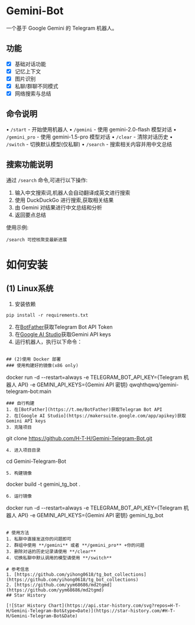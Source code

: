 # Gemini-Bot

一个基于 Google Gemini 的 Telegram 机器人。

## 功能

- [X] 基础对话功能 
- [X] 记忆上下文
- [X] 图片识别
- [X] 私聊/群聊不同模式
- [X] 网络搜索与总结

## 命令说明

• `/start` - 开始使用机器人
• `/gemini` - 使用 gemini-2.0-flash 模型对话
• `/gemini_pro` - 使用 gemini-1.5-pro 模型对话 
• `/clear` - 清除对话历史
• `/switch` - 切换默认模型(仅私聊)
• `/search` - 搜索相关内容并用中文总结

## 搜索功能说明

通过 `/search` 命令,可进行以下操作:

1. 输入中文搜索词,机器人会自动翻译成英文进行搜索
2. 使用 DuckDuckGo 进行搜索,获取相关结果
3. 由 Gemini 对结果进行中文总结和分析
4. 返回要点总结

使用示例:
```
/search 可控核聚变最新进展
```

# 如何安装
## (1) Linux系统
1. 安装依赖
```
pip install -r requirements.txt
```
2. 在[BotFather](https://t.me/BotFather)获取Telegram Bot API Token
3. 在[Google AI Studio](https://makersuite.google.com/app/apikey)获取Gemini API keys
4. 运行机器人，执行以下命令：
```

## (2)使用 Docker 部署
### 使用构建好的镜像(x86 only)
```
docker run -d --restart=always -e TELEGRAM_BOT_API_KEY={Telegram 机器人 API} -e GEMINI_API_KEYS={Gemini API 密钥} qwqhthqwq/gemini-telegram-bot:main
```
### 自行构建
1. 在[BotFather](https://t.me/BotFather)获取Telegram Bot API
2. 在[Google AI Studio](https://makersuite.google.com/app/apikey)获取Gemini API keys
3. 克隆项目
```
git clone https://github.com/H-T-H/Gemini-Telegram-Bot.git
```
4. 进入项目目录
```
cd Gemini-Telegram-Bot
```
5. 构建镜像
```
docker build -t gemini_tg_bot .
```
6. 运行镜像
```
docker run -d --restart=always -e TELEGRAM_BOT_API_KEY={Telegram 机器人 API} -e GEMINI_API_KEYS={Gemini API 密钥} gemini_tg_bot
```

# 使用方法
1. 私聊中直接发送你的问题即可
2. 群组中使用 **/gemini** 或者 **/gemini_pro** +你的问题
3. 删除对话的历史记录请使用 **/clear**
4. 切换私聊中默认调用的模型请使用 **/switch**

# 参考信息
1. [https://github.com/yihong0618/tg_bot_collections](https://github.com/yihong0618/tg_bot_collections)
2. [https://github.com/yym68686/md2tgmd](https://github.com/yym68686/md2tgmd)
## Star History

[![Star History Chart](https://api.star-history.com/svg?repos=H-T-H/Gemini-Telegram-Bot&type=Date)](https://star-history.com/#H-T-H/Gemini-Telegram-Bot&Date)
